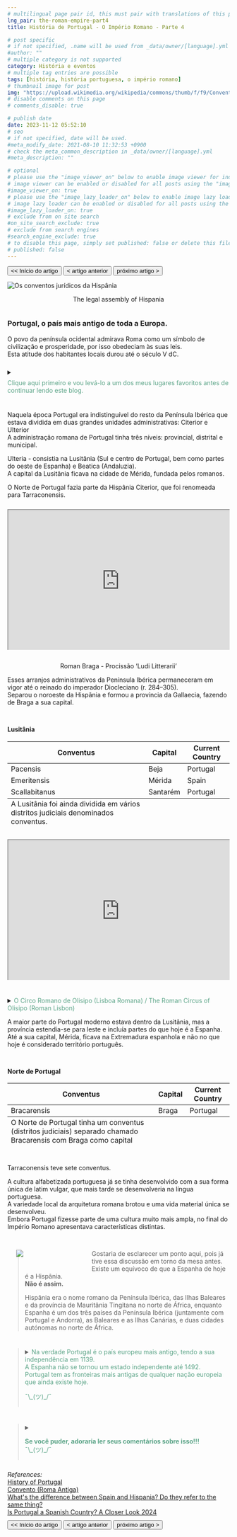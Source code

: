 ```yaml
---
# multilingual page pair id, this must pair with translations of this page. (This name must be unique)
lng_pair: the-roman-empire-part4
title: História de Portugal - O Império Romano - Parte 4

# post specific
# if not specified, .name will be used from _data/owner/[language].yml
#author: ""
# multiple category is not supported
category: História e eventos
# multiple tag entries are possible
tags: [história, história portuguesa, o império romano]
# thumbnail image for post
img: "https://upload.wikimedia.org/wikipedia/commons/thumb/f/f9/Conventus_juridici_in_Hispania-pt.svg/220px-Conventus_juridici_in_Hispania-pt.svg.png"
# disable comments on this page
# comments_disable: true

# publish date
date: 2023-11-12 05:52:10
# seo
# if not specified, date will be used.
#meta_modify_date: 2021-08-10 11:32:53 +0900
# check the meta_common_description in _data/owner/[language].yml
#meta_description: ""

# optional
# please use the "image_viewer_on" below to enable image viewer for individual pages or posts (_posts/ or [language]/_posts folders).
# image viewer can be enabled or disabled for all posts using the "image_viewer_posts: true" setting in _data/conf/main.yml.
#image_viewer_on: true
# please use the "image_lazy_loader_on" below to enable image lazy loader for individual pages or posts (_posts/ or [language]/_posts folders).
# image lazy loader can be enabled or disabled for all posts using the "image_lazy_loader_posts: true" setting in _data/conf/main.yml.
#image_lazy_loader_on: true
# exclude from on site search
#on_site_search_exclude: true
# exclude from search engines
#search_engine_exclude: true
# to disable this page, simply set published: false or delete this file
# published: false
---
```


<style>
    container{
              float:left;
			  width:100%;
			  margin-bottom: 10px;			                
             }
	image-container{
		width: 30%;
		float:left;
		border: hidden; 
		margin: 20px;
	}
	img{
		object-fit:contain;	  	
	}
    container-text{	
       /* width: 40%; 
        margin-left: 5px;*/
        display: block;
        margin-top: 20px; 
        padding-top: 1 px;
        /* border: solid 1px; */
	}

    ol{
        list-style-type: upper-roman;
        
    }

   /* used as <p class="vertical"></p> instead I can also use <blockquote> 
     or > in md
      */
    video-container{   
		width: 60%;
		float:left;
		border: hidden; 
		margin: 20px;
    }

    iframe{
       position: relative; 
        top: 0; 
        left: 0; 
        width: 100%; 
        height: 100%; 
        object-fit-contain;
    }


	.vertical{
    border-left: 4px solid;
    border-right: 4px solid;
    border-radius: 25px;
    color: blue;
    background-color: #111111;
	margin;0 0 0 -3;
    padding:0 0 0 1em

  }
  vertical-text{
	color: #bbbbbb;
  
  font-family: cursive;
  }

/* frames text in middle of page */
  framed-text{
    display:block;
    border:inset;
    width:90%;
    margin:0.5em auto 0.5em auto;
    padding:0.5em;
  }
/** on hover paragraph **/
  .my-p{
        display:inline;
        color:#5ba487;
  }
  .my-p:hover{
    text-decoration: underline;
    cursor:pointer;
  }
/*** coffe **/
.container {
  width: 300px;
  height: 280px;
  position: relative;
  top: calc(50% - 140px);
  left: calc(50% - 150px);
}
.coffee-header {
  width: 100%;
  height: 80px;
  position: absolute;
  top: 0;
  left: 0;
  background-color: #ddcfcc;
  border-radius: 10px;
}
.coffee-header__buttons {
  width: 25px;
  height: 25px;
  position: absolute;
  top: 25px;
  background-color: #282323;
  border-radius: 50%;
}
.coffee-header__buttons::after {
  content: "";
  width: 8px;
  height: 8px;
  position: absolute;
  bottom: -8px;
  left: calc(50% - 4px);
  background-color: #615e5e;
}
.coffee-header__button-one {
  left: 15px;
}
.coffee-header__button-two {
  left: 50px;
}
.coffee-header__display {
  width: 50px;
  height: 50px;
  position: absolute;
  top: calc(50% - 25px);
  left: calc(50% - 25px);
  border-radius: 50%;
  background-color: #9acfc5;
  border: 5px solid #43beae;
  box-sizing: border-box;
}
.coffee-header__details {
  width: 8px;
  height: 20px;
  position: absolute;
  top: 10px;
  right: 10px;
  background-color: #9b9091;
  box-shadow: -12px 0 0 #9b9091, -24px 0 0 #9b9091;
}
.coffee-medium {
  width: 90%;
  height: 160px;
  position: absolute;
  top: 80px;
  left: calc(50% - 45%);
  background-color: #bcb0af;
}
.coffee-medium:before {
  content: "";
  width: 90%;
  height: 100px;
  background-color: #776f6e;
  position: absolute;
  bottom: 0;
  left: calc(50% - 45%);
  border-radius: 20px 20px 0 0;
}
.coffe-medium__exit {
  width: 60px;
  height: 20px;
  position: absolute;
  top: 0;
  left: calc(50% - 30px);
  background-color: #231f20;
}
.coffe-medium__exit::before {
  content: "";
  width: 50px;
  height: 20px;
  border-radius: 0 0 50% 50%;
  position: absolute;
  bottom: -20px;
  left: calc(50% - 25px);
  background-color: #231f20;
}
.coffe-medium__exit::after {
  content: "";
  width: 10px;
  height: 10px;
  position: absolute;
  bottom: -30px;
  left: calc(50% - 5px);
  background-color: #231f20;
}
.coffee-medium__arm {
  width: 70px;
  height: 20px;
  position: absolute;
  top: 15px;
  right: 25px;
  background-color: #231f20;
}
.coffee-medium__arm::before {
  content: "";
  width: 15px;
  height: 5px;
  position: absolute;
  top: 7px;
  left: -15px;
  background-color: #9e9495;
}
.coffee-medium__cup {
  width: 80px;
  height: 47px;
  position: absolute;
  bottom: 0;
  left: calc(50% - 40px);
  background-color: #FFF;
  border-radius: 0 0 70px 70px / 0 0 110px 110px;
}
.coffee-medium__cup::after {
  content: "";
  width: 20px;
  height: 20px;
  position: absolute;
  top: 6px;
  right: -13px;
  border: 5px solid #FFF;
  border-radius: 50%;
}
@keyframes liquid {
  0% {
    height: 0px;  
    opacity: 1;
  }
  5% {
    height: 0px;  
    opacity: 1;
  }
  20% {
    height: 62px;  
    opacity: 1;
  }
  95% {
    height: 62px;
    opacity: 1;
  }
  100% {
    height: 62px;
    opacity: 0;
  }
}
.coffee-medium__liquid {
  width: 6px;
  height: 63px;
  opacity: 0;
  position: absolute;
  top: 50px;
  left: calc(50% - 3px);
  background-color: #74372b;
  animation: liquid 4s 4s linear infinite;
}
.coffee-medium__smoke {
  width: 8px;
  height: 20px;
  position: absolute;  
  border-radius: 5px;
  background-color: #b3aeae;
}
@keyframes smokeOne {
  0% {
    bottom: 20px;
    opacity: 0;
  }
  40% {
    bottom: 50px;
    opacity: .5;
  }
  80% {
    bottom: 80px;
    opacity: .3;
  }
  100% {
    bottom: 80px;
    opacity: 0;
  }
}
@keyframes smokeTwo {
  0% {
    bottom: 40px;
    opacity: 0;
  }
  40% {
    bottom: 70px;
    opacity: .5;
  }
  80% {
    bottom: 80px;
    opacity: .3;
  }
  100% {
    bottom: 80px;
    opacity: 0;
  }
}
.coffee-medium__smoke-one {
  opacity: 0;
  bottom: 50px;
  left: 102px;
  animation: smokeOne 3s 4s linear infinite;
}
.coffee-medium__smoke-two {
  opacity: 0;
  bottom: 70px;
  left: 118px;
  animation: smokeTwo 3s 5s linear infinite;
}
.coffee-medium__smoke-three {
  opacity: 0;
  bottom: 65px;
  right: 118px;
  animation: smokeTwo 3s 6s linear infinite;
}
.coffee-medium__smoke-for {
  opacity: 0;
  bottom: 50px;
  right: 102px;
  animation: smokeOne 3s 5s linear infinite;
}
.coffee-footer {
  width: 95%;
  height: 15px;
  position: absolute;
  bottom: 25px;
  left: calc(50% - 47.5%);
  background-color: #41bdad;
  border-radius: 10px;
}
.coffee-footer::after {
  content: "";
  width: 106%;
  height: 26px;
  position: absolute;
  bottom: -25px;
  left: -8px;
  background-color: #000;
}
</style>

<button onclick="document.location.href='../prehistory/2023-09-7-prehistory-part1'"><< Início do artigo</button>
<button onclick="document.location.href='./2024-03-29-part3'">< artigo anterior</button>
<button onclick="document.location.href='../germanic-invasion/2024-04-09-part1'">próximo artigo ></button>

<div>
    <img style="display:block;margin-left:auto;margin-right:auto" src="https://upload.wikimedia.org/wikipedia/commons/thumb/f/f9/Conventus_juridici_in_Hispania-pt.svg/1280px-Conventus_juridici_in_Hispania-pt.svg.png" alt="Os conventos jurídicos da Hispânia">
    <p style="position: relative; text-align: center">The legal assembly of Hispania</p>
</div>
<container>
<h3>Portugal, o país mais antigo de toda a Europa.</h3>
<p>
O povo da península ocidental admirava Roma como um símbolo de civilização e prosperidade, por isso obedeciam às suas leis.<br>
Esta atitude dos habitantes locais durou até o século V dC.<br></p>
</container>
<container>
<details>
        <summary>
        <p style="margin: 0.5em 0 0.5em 0"><div class="my-p">Clique aqui primeiro e vou levá-lo a um dos meus lugares favoritos antes de continuar lendo este blog.</div><br></p>
        </summary>
         <!-- Coffee machine -->
                <div class="container">
                <div class="coffee-header">
                <div class="coffee-header__buttons coffee-header__button-one"></div>
                <div class="coffee-header__buttons coffee-header__button-two"></div>
                <div class="coffee-header__display"></div>
                <div class="coffee-header__details"></div>
                </div>
                <div class="coffee-medium">
                <div class="coffe-medium__exit"></div>
                <div class="coffee-medium__arm"></div>
                <div class="coffee-medium__liquid"></div>
                <div class="coffee-medium__smoke coffee-medium__smoke-one"></div>
                <div class="coffee-medium__smoke coffee-medium__smoke-two"></div>
                <div class="coffee-medium__smoke coffee-medium__smoke-three"></div>
                <div class="coffee-medium__smoke coffee-medium__smoke-for"></div>
                <div class="coffee-medium__cup"></div>
                </div>
                <div class="coffee-footer"></div>
            </div>
            <blockquote>
            <image-container>
            <img src="https://i.stack.imgur.com/YIcbV.png" alt="menus">
            </image-container>
            <p>Observe que você pode clicar nos links <strong>(texto em outra cor)</strong> para obter mais informações.<br>
            Você também pode alternar o esquema de cores no canto inferior esquerdo.<br>
            💡= tema claro<br>
            ☾ = tema escuro<br>
            Dependendo do tamanho da tela, pode ser necessário ativar o menu "Hambúrguer" para que a opção apareça.<br>
            Neste site você também pode optar por ler este blog em português, selecione Pt [En <strong>Pt</strong>]<br>
            Agora, se você quiser ler este blog, ou um link que você abriu em outro idioma, basta selecionar traduzir no menu do seu navegador.<br>
            No Chrome é um menu "Kebab".<br>
            Então, você tomou seu café, relaxe e aproveite o blog.<br>
            ¯\_(ツ)_/¯<br>
            </p>  
        </blockquote>
        </details>
</container>
<container>
<p>
Naquela época Portugal era indistinguível do resto da Península Ibérica que estava dividida em duas grandes unidades administrativas: Citerior e Ulterior<br>
A administração romana de Portugal tinha três níveis: provincial, distrital e municipal.
</p>
<p>
Ulteria - consistia na Lusitânia (Sul e centro de Portugal, bem como partes do oeste de Espanha) e Beatica (Andaluzia).<br>
A capital da Lusitânia ficava na cidade de Mérida, fundada pelos romanos.<br>
</p>
<p>
O Norte de Portugal fazia parte da Hispânia Citerior, que foi renomeada para Tarraconensis.
</p>
</container>
<container>
    <div
        style="position: relative;padding-bottom: 56.25%;padding-top: 35px;height: 0; margin-bottom: 2em;overflow: hidden;">
        <iframe
            style="position: absolute; top: 0; left: 0; width: 100%; height: 100%"
            src="https://www.youtube.com/embed/XqaxgZ1zWgQ?si=BvrVjP6mHhNe1UHD" title="YouTube video player" allowfullscreen >
        </iframe>
    </div>
        <p style="position: relative; text-align: center">Roman Braga - Procissão ‘Ludi Litterarii’</p>
    <p>Esses arranjos administrativos da Península Ibérica permaneceram em vigor até o reinado do imperador Diocleciano (r. 284–305).<br>
    Separou o noroeste da Hispânia e formou a província da Gallaecia, fazendo de Braga a sua capital.<br></p>
</container>
<container>
    <h4>Lusitânia</h4>
    <table>
        <thead>
            <tr>
                <th>Conventus</th>
                <th>Capital</th>
                <th>Current Country</th>
            </tr>        
        </thead>
        <tbody>
            <tr>
                <td>Pacensis</td>
                <td>Beja</td>
                <td>Portugal</td>
            </tr>
            <tr>
                <td>Emeritensis</td>
                <td>Mérida</td>
                <td>Spain</td>
            </tr>
            <tr>
                <td>Scallabitanus</td>
                <td>Santarém</td>
                <td>Portugal</td>
            </tr>
        </tbody>
        <tfoot>
           <tr>
                <td>
                A Lusitânia foi ainda dividida em vários distritos judiciais denominados conventus.
                </td>
            </tr>
        </tfoot>
    </table>
</container>
<container>
    <div
        style="position: relative;padding-bottom: 56.25%;padding-top: 35px;height: 0; margin-bottom: 2em;overflow: hidden;">
        <iframe
            style="position: absolute; top: 0; left: 0; width: 100%; height: 100%"
            src="https://www.youtube.com/embed/7MjKcoqY_vY?si=iPqSpkEIzS8Pgn-h" title="YouTube video player" allowfullscreen >
        </iframe>
    </div>
</container>
<container>
        <details>
        <summary>
        <div class="my-p">O Circo Romano de Olisipo (Lisboa Romana) / The Roman Circus of Olisipo (Roman Lisbon)</div>
        </summary>
        <framed-text>
        Olissipo era o nome romano da capital portuguesa, Lisboa.<br>
        A cidade foi uma das mais importantes da Lusitânia romana.<br>
        O sufixo "ippo" (ipo) encontra-se em vários locais da Península Ibérica e é característico de zonas de influência tartessa ou zonas de influência turdetana posterior.       
        </framed-text>
        </details>
    <p>
    A maior parte do Portugal moderno estava dentro da Lusitânia, mas a província estendia-se para leste e incluía partes do que hoje é a Espanha.<br>
    Até a sua capital, Mérida, ficava na Extremadura espanhola e não no que hoje é considerado território português.
    </p>
</container>
<container>
<h4>Norte de Portugal</h4>
    <table>
        <thead>
            <tr>
                <th>Conventus</th>
                <th>Capital</th>
                <th>Current Country</th>
            </tr>  
        </thead>
        <tbody>
            <tr>
            <td>Bracarensis</td>
            <td>Braga</td>
            <td>Portugal</td>
            </tr>
        </tbody>
        <tfoot>
            <tr>
                <td>O Norte de Portugal tinha um conventus (distritos judiciais) separado chamado Bracarensis com Braga como capital</td>
            </tr>
        </tfoot>
    </table>
</container>
<container>
<p>
Tarraconensis teve sete conventus.
</p>
<p>A cultura alfabetizada portuguesa já se tinha desenvolvido com a sua forma única de latim vulgar, que mais tarde se desenvolveria na língua portuguesa.<br>
A variedade local da arquitetura romana brotou e uma vida material única se desenvolveu.<br>
Embora Portugal fizesse parte de uma cultura muito mais ampla, no final do Império Romano apresentava características distintas.<br>
</p>
</container>
<container>    
    <image-container>
            <img src="https://image.slidesharecdn.com/hispaniaromana-170119190032/85/hispania-romana-1-320.jpg?cb=1666106270">
    </image-container>
    <container-text>
        <blockquote>
            <p>
            Gostaria de esclarecer um ponto aqui, pois já tive essa discussão em torno da mesa antes.<br>
            Existe um equívoco de que a Espanha de hoje é a Hispânia.<br>
            <strong>Não é assim.</strong><br>
            </p>
             <p>Hispânia era o nome romano da Península Ibérica, das Ilhas Baleares e da província de Mauritânia Tingitana no norte de África, enquanto Espanha é um dos três países da Península Ibérica (juntamente com Portugal e Andorra), as Baleares e as Ilhas Canárias, e duas cidades autónomas no norte de África.
            </p>
        </blockquote>
    </container-text>
</container>
<container>
    <blockquote> 
        <details>                    
            <summary>
                <div class="my-p">
                Na verdade Portugal é o país europeu mais antigo, tendo a sua independência em 1139.<br>
                A Espanha não se tornou um estado independente até 1492.<br>
                Portugal tem as fronteiras mais antigas de qualquer nação europeia que ainda existe hoje.<br>
                <p>¯\_(ツ)_/¯</p>
                </div>
            </summary> 
            <framed-text style="float:left">
                <image-container> 
                <img src="https://upload.wikimedia.org/wikipedia/commons/thumb/e/e5/Afonso_I_de_Portugal_-_Guimar%C3%A3es_%283%29.JPG/220px-Afonso_I_de_Portugal_-_Guimar%C3%A3es_%283%29.JPG" alt="Statue of Afonso Henriques in Guimarães, Portugal">
                <p style="position relative:text-align:center" >Estátua de Afonso Henriques em Guimarães, Portugal</p>
                </image-container>   
                <p>
               Em 1139, Afonso renunciou à suserania do Reino de Leão e estabeleceu o Reino independente de Portugal.<br>
                <a href="https://en.wikipedia.org/wiki/Afonso_I_of_Portugal">Afonso I de Portugal</a>
                </p> 
            </framed-text>        
        </details>        
     </blockquote>
</container>
<container>
    <blockquote>
    <details>
        <summary>
        <p>
        <div class="my-p">
         <strong>Se você puder, adoraria ler seus comentários sobre isso!!!</strong><br>
        ¯\_(ツ)_/¯<br>
        </div>        
        </p>
        </summary>
        <p>
        Use <strong>DISQUS</strong> na parte inferior de cada blog para postar comentários.<br>
        Dessa forma, serei notificado quando você adicionar um comentário, etc.<br>
        É gratuito e fácil de usar, basta criar uma conta se for um novo usuário.<br>
        </p>
    </details>
    </blockquote>
</container>
<container>
<i>References:</i><br>
<a href="https://www.amazon.com/History-Portugal-Captivating-Portuguese-Countries/dp/1637165579">History of Portugal</a><br>
<a href="https://pt.wikipedia.org/wiki/Convento_%28Roma_Antiga%29">Convento (Roma Antiga)</a><br>
<a href="https://www.quora.com/Whats-the-difference-between-Spain-and-Hispania-Do-they-refer-to-the-same-thing">What's the difference between Spain and Hispania? Do they refer to the same thing?</a><br>
<a href="https://ericeirafamilyadventures.com/is-portugal-a-spanish-country/">Is Portugal a Spanish Country? A Closer Look 2024</a>
</container>
<button onclick="document.location.href='../prehistory/2023-09-7-prehistory-part1'"><< Início do artigo</button>
<button onclick="document.location.href='./2024-03-29-part3'">< artigo anterior</button>
<button onclick="document.location.href='../germanic-invasion/2024-04-09-part1'">próximo artigo ></button>
